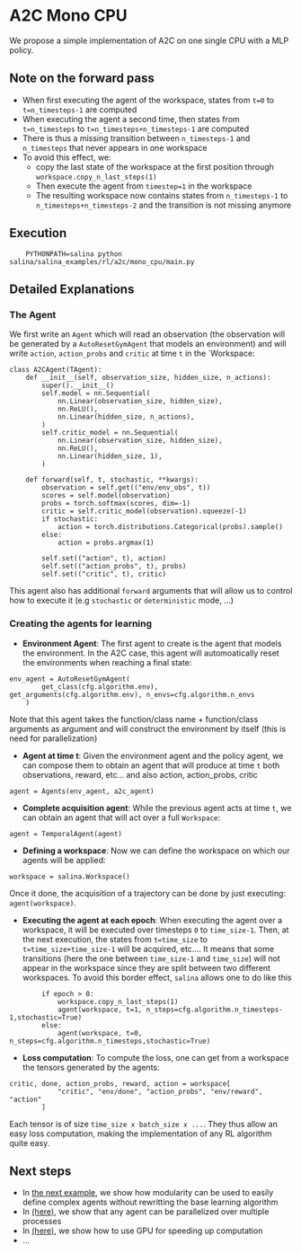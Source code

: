 # A2C Mono CPU

We propose a simple implementation of A2C on one single CPU with a MLP policy.

## Note on the forward pass

* When first executing the agent of the workspace, states from `t=0` to `t=n_timesteps-1` are computed
* When executing the agent a second time, then states from `t=n_timesteps` to `t=n_timesteps+n_timesteps-1` are computed
* There is thus a missing transition between `n_timesteps-1` and `n_timesteps` that never appears in one workspace
* To avoid this effect, we:
  * copy the last state of the workspace at the first position through `workspace.copy_n_last_steps(1)`
  * Then execute the agent from `timestep=1` in the workspace
  * The resulting workspace now contains states from `n_timesteps-1` to `n_timesteps+n_timesteps-2` and the transition is not missing anymore

## Execution

```
    PYTHONPATH=salina python salina/salina_examples/rl/a2c/mono_cpu/main.py
```

## Detailed Explanations

### The Agent

We first write an `Agent` which will read an observation (the observation will be generated by a `AutoResetGymAgent` that models an environment) and will write `action`, `action_probs` and `critic` at time `t` in the `Workspace:

```
class A2CAgent(TAgent):
    def __init__(self, observation_size, hidden_size, n_actions):
        super().__init__()
        self.model = nn.Sequential(
            nn.Linear(observation_size, hidden_size),
            nn.ReLU(),
            nn.Linear(hidden_size, n_actions),
        )
        self.critic_model = nn.Sequential(
            nn.Linear(observation_size, hidden_size),
            nn.ReLU(),
            nn.Linear(hidden_size, 1),
        )

    def forward(self, t, stochastic, **kwargs):
        observation = self.get(("env/env_obs", t))
        scores = self.model(observation)
        probs = torch.softmax(scores, dim=-1)
        critic = self.critic_model(observation).squeeze(-1)
        if stochastic:
            action = torch.distributions.Categorical(probs).sample()
        else:
            action = probs.argmax(1)

        self.set(("action", t), action)
        self.set(("action_probs", t), probs)
        self.set(("critic", t), critic)
```

This agent also has additional `forward` arguments that will allow us to control how to execute it (e.g `stochastic` or `deterministic` mode, ...)

### Creating the agents for learning

* **Environment Agent**:  The first agent to create is the agent that models the environment. In the A2C case, this agent will automoatically reset the environments when reaching a final state:

```
env_agent = AutoResetGymAgent(
        get_class(cfg.algorithm.env), get_arguments(cfg.algorithm.env), n_envs=cfg.algorithm.n_envs
    )

```
Note that this agent takes the function/class name + function/class arguments as argument and will construct the environment by itself (this is need for parallelization)

* **Agent at time t**: Given the environment agent and the policy agent, we can compose them to obtain an agent that will produce at time `t` both observations, reward, etc... and also action, action_probs, critic

```
agent = Agents(env_agent, a2c_agent)
```

* **Complete acquisition agent**: While the previous agent acts at time `t`, we can obtain an agent that will act over a full `Workspace`:

```
agent = TemporalAgent(agent)
```

* **Defining a workspace**: Now we can define the workspace on which our agents will be applied:
```
workspace = salina.Workspace()
```

Once it done, the acquisition of a trajectory can be done by just executing: `agent(workspace)`.

* **Executing the agent at each epoch**: When executing the agent over a workspace, it will be executed over timesteps `0` to `time_size-1`. Then, at the next execution, the states from `t=time_size` to `t=time_size+time_size-1` will be acquired, etc.... It means that some transitions (here the one between `time_size-1` and `time_size`) will not appear in the workspace since they are split between two different workspaces. To avoid this border effect, `salina` allows one to do like this
```
        if epoch > 0:
            workspace.copy_n_last_steps(1)
            agent(workspace, t=1, n_steps=cfg.algorithm.n_timesteps-1,stochastic=True)
        else:
            agent(workspace, t=0, n_steps=cfg.algorithm.n_timesteps,stochastic=True)
```

* **Loss computation**: To compute the loss, one can get from a workspace the tensors generated by the agents:

```
critic, done, action_probs, reward, action = workspace[
            "critic", "env/done", "action_probs", "env/reward", "action"
        ]
```

Each tensor is of size `time_size x batch_size x ...`. They thus allow an easy loss computation, making the implementation of any RL algorithm quite easy.

## Next steps

* In [the next example](../mono_cpu_2), we show how modularity can be used to easily define complex agents without rewritting the base learning algorithm
* In [(here)](../multi_cpus), we show that any agent can be parallelized over multiple processes
* In [(here)](../gpu), we show how to use GPU for speeding up computation
* ...
